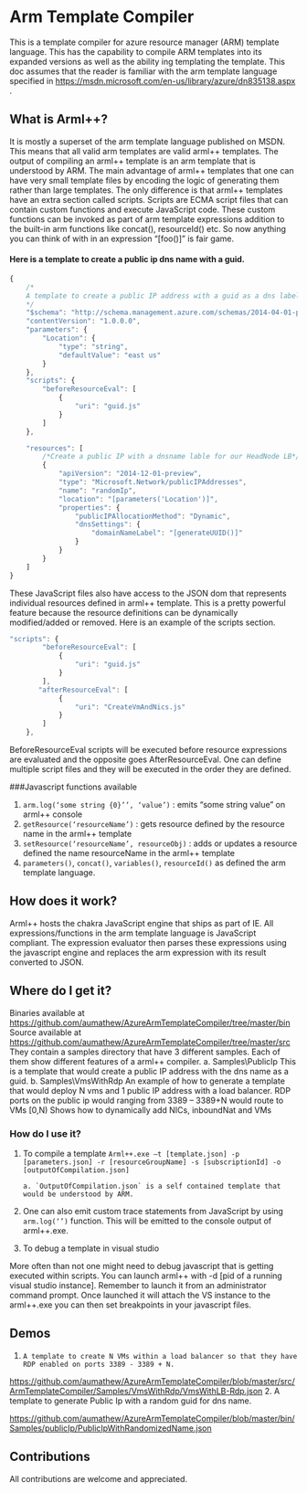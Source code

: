 # Arm Template Compiler

This is a template compiler for azure resource manager (ARM) template language. This has the capability to compile ARM templates into its expanded versions as well as the ability ing templating the template. This doc assumes that the reader is familiar with the arm template language specified in https://msdn.microsoft.com/en-us/library/azure/dn835138.aspx  . 

## What is Arml++?

It is mostly a superset of the arm template language published on MSDN. This means that all valid arm templates are valid arml++ templates. The output of compiling an arml++ template is an arm template that is understood by ARM. The main advantage of arml++ templates that one can have very small template files by encoding the logic of generating them rather than large templates. The only difference is that arml++ templates have an extra section called scripts. Scripts are ECMA script files that can contain custom functions and execute JavaScript code. These custom functions can be invoked as part of arm template expressions addition to the built-in arm functions like concat(), resourceId() etc. So now anything you can think of with in an expression “[foo()]”  is fair game.

#### Here is a template to create a public ip dns name with a guid.

```javascript
{
	/*
    A template to create a public IP address with a guid as a dns label.
	*/
    "$schema": "http://schema.management.azure.com/schemas/2014-04-01-preview/deploymentTemplate.json#",
    "contentVersion": "1.0.0.0",
    "parameters": {
        "Location": {
            "type": "string",
            "defaultValue": "east us"
        }
    },
    "scripts": {
        "beforeResourceEval": [
            {
                "uri": "guid.js"
            }
        ]
    },

    "resources": [
        /*Create a public IP with a dnsname lable for our HeadNode LB*/
        {
            "apiVersion": "2014-12-01-preview",
            "type": "Microsoft.Network/publicIPAddresses",
            "name": "randomIp",
            "location": "[parameters('Location')]",
            "properties": {
                "publicIPAllocationMethod": "Dynamic",
                "dnsSettings": {
                    "domainNameLabel": "[generateUUID()]"
                }
            }
        }
    ]
}
```

These JavaScript files also have access to the JSON dom that represents individual resources defined in arml++ template. This is a pretty powerful feature because the resource definitions can be dynamically modified/added or removed. Here is an example of the scripts section.

```javascript
"scripts": {
        "beforeResourceEval": [
            {
                "uri": "guid.js"
            }
        ],
       "afterResourceEval": [
            {
                "uri": "CreateVmAndNics.js"
            }
        ]
    },
```
BeforeResourceEval scripts will be executed before resource expressions are evaluated and the opposite goes AfterResourceEval. One can define multiple script files and they will be executed in the order they are defined. 

###Javascript functions available 

1.	`arm.log(‘some string {0}’’, ‘value’)` : emits “some string value” on arml++ console
2.	`getResource(‘resourceName’)` : gets resource defined by the resource name in the arml++ template
3.	`setResource(‘resourceName’, resourceObj)` : adds or updates a resource defined the name resourceName in the arml++ template
4.	`parameters()`, `concat()`, `variables()`, `resourceId()` as defined the arm template language. 

## How does it work?                                                                  

Arml++ hosts the chakra JavaScript engine that ships as part of IE. All expressions/functions in the arm template language is JavaScript compliant. The expression evaluator then parses these expressions using the javascript engine and replaces the arm expression with its result converted to JSON. 

## Where do I get it?

Binaries available at https://github.com/aumathew/AzureArmTemplateCompiler/tree/master/bin
Source available at https://github.com/aumathew/AzureArmTemplateCompiler/tree/master/src
They contain a samples directory that have 3 different samples. Each of them show different features of a arml++ compiler. 
a.	Samples\PublicIp
This is a template that would create a public IP address with the dns name as a guid.
b.	Samples\VmsWithRdp 
An example of how to generate a template that would deploy N vms and 1 public IP address with a load balancer.
RDP ports on the public ip would ranging from 3389 – 3389+N would route to VMs [0,N) 
Shows how to dynamically add NICs, inboundNat and VMs

### How do I use it?

1.	To compile a template 
`Arml++.exe –t [template.json] -p [parameters.json] -r [resourceGroupName] -s [subscriptionId] -o [outputOfCompilation.json]`

        a. `OutputOfCompilation.json` is a self contained template that would be understood by ARM. 

2.	One can also emit custom trace statements from JavaScript by using `arm.log(‘’)` function. This will be emitted to the console output of arml++.exe. 
 
3.	To debug a template in visual studio

More often than not one might need to debug javascript that is getting executed within scripts. You can launch  arml++ with -d [pid of a running visual studio instance]. Remember to launch it from an administrator command prompt. Once launched it will attach the VS instance to the arml++.exe you can then set breakpoints in your javascript files.

## Demos
 
 1.     A template to create N VMs within a load balancer so that they have RDP enabled on ports 3389 - 3389 + N.
 
https://github.com/aumathew/AzureArmTemplateCompiler/blob/master/src/ArmTemplateCompiler/Samples/VmsWithRdp/VmsWithLB-Rdp.json
 2.     A template to generate Public Ip with a random guid for dns name. 

https://github.com/aumathew/AzureArmTemplateCompiler/blob/master/bin/Samples/publicIp/PublicIpWithRandomizedName.json

## Contributions

All contributions are welcome and appreciated. 
